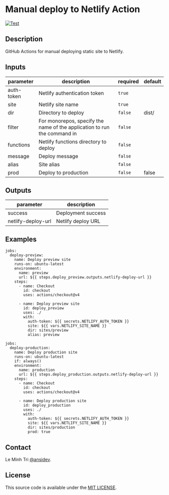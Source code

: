 # Manual deploy to Netlify Action

[![Test](https://github.com/ghacts/manual-deploy-to-netlify/actions/workflows/test.yml/badge.svg)](https://github.com/ghacts/manual-deploy-to-netlify/actions/workflows/test.yml)

<!-- action-docs-description -->

## Description

GitHub Actions for manual deploying static site to Netlify.

<!-- action-docs-description -->

<!-- action-docs-inputs -->

## Inputs

| parameter  | description                                                              | required | default |
| ---------- | ------------------------------------------------------------------------ | -------- | ------- |
| auth-token | Netlify authentication token                                             | `true`   |         |
| site       | Netlify site name                                                        | `true`   |         |
| dir        | Directory to deploy                                                      | `false`  | dist/   |
| filter     | For monorepos, specify the name of the application to run the command in | `false`  |         |
| functions  | Netlify functions directory to deploy                                    | `false`  |         |
| message    | Deploy message                                                           | `false`  |         |
| alias      | Site alias                                                               | `false`  |         |
| prod       | Deploy to production                                                     | `false`  | false   |

<!-- action-docs-inputs -->

<!-- action-docs-outputs -->

## Outputs

| parameter          | description        |
| ------------------ | ------------------ |
| success            | Deployment success |
| netlify-deploy-url | Netlify deploy URL |

<!-- action-docs-outputs -->

## Examples

```
jobs:
  deploy-preview:
    name: Deploy preview site
    runs-on: ubuntu-latest
    environment:
      name: preview
      url: ${{ steps.deploy_preview.outputs.netlify-deploy-url }}
    steps:
      - name: Checkout
        id: checkout
        uses: actions/checkout@v4

      - name: Deploy preview site
        id: deploy_preview
        uses: ./
        with:
          auth-token: ${{ secrets.NETLIFY_AUTH_TOKEN }}
          site: ${{ vars.NETLIFY_SITE_NAME }}
          dir: sites/preview
          alias: preview
```

```
jobs:
  deploy-production:
    name: Deploy production site
    runs-on: ubuntu-latest
    if: always()
    environment:
      name: production
      url: ${{ steps.deploy_production.outputs.netlify-deploy-url }}
    steps:
      - name: Checkout
        id: checkout
        uses: actions/checkout@v4

      - name: Deploy production site
        id: deploy_production
        uses: ./
        with:
          auth-token: ${{ secrets.NETLIFY_AUTH_TOKEN }}
          site: ${{ vars.NETLIFY_SITE_NAME }}
          dir: sites/production
          prod: true
```

## Contact

Le Minh Tri [@ansidev](https://ansidev.xyz/about).

## License

This source code is available under the [MIT LICENSE](/LICENSE).
